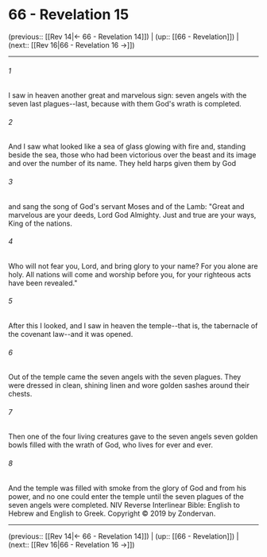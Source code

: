 # 66 - Revelation 15

(previous:: [[Rev 14|← 66 - Revelation 14]]) | (up:: [[66 - Revelation]]) | (next:: [[Rev 16|66 - Revelation 16 →]])

***


###### 1 
I saw in heaven another great and marvelous sign: seven angels with the seven last plagues--last, because with them God's wrath is completed. 

###### 2 
And I saw what looked like a sea of glass glowing with fire and, standing beside the sea, those who had been victorious over the beast and its image and over the number of its name. They held harps given them by God 

###### 3 
and sang the song of God's servant Moses and of the Lamb: "Great and marvelous are your deeds, Lord God Almighty. Just and true are your ways, King of the nations. 

###### 4 
Who will not fear you, Lord, and bring glory to your name? For you alone are holy. All nations will come and worship before you, for your righteous acts have been revealed." 

###### 5 
After this I looked, and I saw in heaven the temple--that is, the tabernacle of the covenant law--and it was opened. 

###### 6 
Out of the temple came the seven angels with the seven plagues. They were dressed in clean, shining linen and wore golden sashes around their chests. 

###### 7 
Then one of the four living creatures gave to the seven angels seven golden bowls filled with the wrath of God, who lives for ever and ever. 

###### 8 
And the temple was filled with smoke from the glory of God and from his power, and no one could enter the temple until the seven plagues of the seven angels were completed. NIV Reverse Interlinear Bible: English to Hebrew and English to Greek. Copyright © 2019 by Zondervan.

***

(previous:: [[Rev 14|← 66 - Revelation 14]]) | (up:: [[66 - Revelation]]) | (next:: [[Rev 16|66 - Revelation 16 →]])
